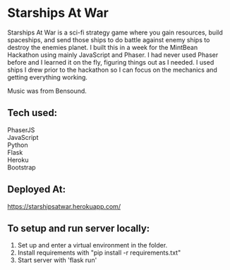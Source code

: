 # Starships At War
Starships At War is a sci-fi strategy game where you gain resources, build spaceships, and  send those ships to do battle against enemy ships to destroy the enemies planet. I built this in a week for the MintBean Hackathon using mainly JavaScript and Phaser. I had never used Phaser before and I learned it on the fly, figuring things out as I needed. I used ships I drew prior to the hackathon so I can focus on the mechanics and getting everything working. 

Music was from Bensound.
## Tech used:
PhaserJS   
JavaScript   
Python   
Flask   
Heroku   
Bootstrap   

## Deployed At:
https://starshipsatwar.herokuapp.com/

## To setup and run server locally:
1.  Set up and enter a virtual environment in the folder.
2.  Install requirements with "pip install -r requirements.txt" 
3.  Start server with 'flask run'